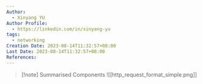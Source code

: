 ```yaml
---
Author:
  - Xinyang YU
Author Profile:
  - https://linkedin.com/in/xinyang-yu
tags:
  - networking
Creation Date: 2023-08-14T11:32:57+08:00
Last Date: 2023-08-14T11:32:57+08:00
References:
---
```

>[!note] Summarised  Components
>![[http_request_format_simple.png]]